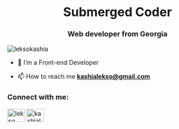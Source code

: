 <h1 align="center">Submerged Coder</h1>
<h3 align="center">Web developer from Georgia</h3>


<p align="left"> <img src="https://komarev.com/ghpvc/?username=leksokashia&label=Profile%20views&color=0e75b6&style=flat" alt="leksokashia" /> </p>

- 🌱 I’m a Front-end Developer

- 📫 How to reach me **kashialekso@gmail.com**

<h3 align="left">Connect with me:</h3>
<p align="left">
<a href="https://www.linkedin.com/in/lekso-kashia-229105262/" target="blank"><img align="center" src="https://raw.githubusercontent.com/rahuldkjain/github-profile-readme-generator/master/src/images/icons/Social/linked-in-alt.svg" alt="lekso kashia" height="30" width="40" /></a>
<a href="https://instagram.com/kashialekso" target="blank"><img align="center" src="https://raw.githubusercontent.com/rahuldkjain/github-profile-readme-generator/master/src/images/icons/Social/instagram.svg" alt="kashialekso" height="30" width="40" /></a>
</p>


